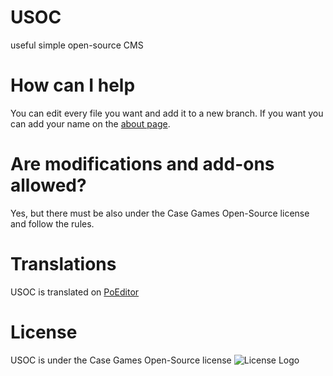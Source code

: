 # USOC
useful simple open-source CMS

# How can I help
You can edit every file you want and add it to a new branch. If you want you can add your name on the [about page](https://github.com/Case-Games/USOC/blob/master/site/admin/pages/about.php).

# Are modifications and add-ons allowed?
Yes, but there must be also under the Case Games Open-Source license and follow the rules.
# Translations
USOC is translated on [PoEditor](https://poeditor.com/join/project/48DXSLQlVr)

# License
USOC is under the Case Games Open-Source license
![License Logo](https://casegames.ch/license/os/v1.png)
